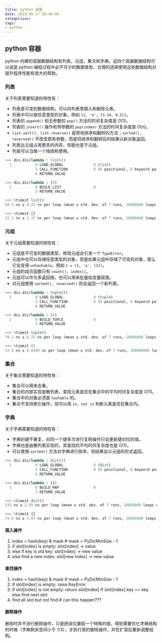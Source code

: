 ```yaml
---
title: python 容器
date: 2019-05-17 20:46:04
categorises:
tags:
- python
---
```


## python 容器

python 内建的容器数据结构有列表，元组，集合和字典。这四个容器数据结构可以说是 python 编程过程中必不可少的数据类型，合理的选择使用这些数据结构对提升程序性能有很大的帮助。

### 列表

关于列表需要知道的特性有：

- 列表是可变的数据结构，可以向列表里插入和删除元素。
- 列表中可以放任意类型的对象，例如 `[1, 'a', [3.14, 0.5]]`。
- 列表的 `append()` 和无参数的 `pop()` 方法的时间复杂度是 $O(1)$。
- 列表的 `insert()` 操作和带参数的 `pop(index)` 方法的时间复杂度是 $O(n)$。
- `list.sort(), list.reverse()` 是原地排序和翻转的方法；`sorted(), reversed()` 不改变原有参数，而是将排序和翻转后的结果以新对象返回。
- 列表比元组占用更多的内存，性能也差于元组。
- 列表可以当做一个栈结构使用。

```python
>>> dis.dis(lambda : list())
  1           0 LOAD_GLOBAL              0 (list)
              3 CALL_FUNCTION            0 (0 positional, 0 keyword pair)
              6 RETURN_VALUE

>>> dis.dis(lambda : [])
  1           0 BUILD_LIST               0
              3 RETURN_VALUE

>>> %timeit list()
94.3 ns ± 4.23 ns per loop (mean ± std. dev. of 7 runs, 10000000 loops each)

>>> %timeit []
22.2 ns ± 2.37 ns per loop (mean ± std. dev. of 7 runs, 10000000 loops each)
```

### 元组

关于元组需要知道的特性有：

- 元组是不可变的数据类型，修改元组会引发一个 `TypeError`。
- 元组中也可以存储任意类型的对象，但是如果元组中存储了可变的对象，那么它会变得 `unhashable`，例如 `t = (1, 'a', [3])`。
- 元组的成员函数只有 `count(), index()`。
- 元组可以作为多返回值，也可以用来批量给变量赋值。
- 对元组使用 `sorted(), reversed()` 将会返回一个新列表。
  
```python
>>> dis.dis(lambda : tuple())
  1           0 LOAD_GLOBAL              0 (tuple)
              3 CALL_FUNCTION            0 (0 positional, 0 keyword pair)
              6 RETURN_VALUE

>>> dis.dis(lambda : ())
  1           0 BUILD_TUPLE              0
              3 RETURN_VALUE

>>> %timeit tuple()
70.1 ns ± 6.75 ns per loop (mean ± std. dev. of 7 runs, 10000000 loops each)

>>> %timeit ()
12.9 ns ± 0.0309 ns per loop (mean ± std. dev. of 7 runs, 100000000 loops each)
```

### 集合

关于集合需要知道的特性有：

- 集合可以用来去重。
- 集合的内部实现是散列表，查找元素是否在集合中的平均时间复杂度是 $O(1)$。
- 集合中的对象必须是 `hashable` 的。
- 集合不支持索引操作，但可以用 `in, not in` 判断元素是否在集合内。

### 字典

关于字典需要知道的特性有：

- 字典的键不重复，对同一个键多次进行复制操作只会更新键对应的值。
- 字典也是由散列表实现的，其查找的平均时间复杂度也是 $O(1)$。
- 可以使用 `sorted()` 方法对字典进行排序，但结果会以元组的形式返回。

```python
>>> dis.dis(lambda : dict())
  1           0 LOAD_GLOBAL              0 (dict)
              3 CALL_FUNCTION            0 (0 positional, 0 keyword pair)
              6 RETURN_VALUE

>>> dis.dis(lambda : {})
  1           0 BUILD_MAP                0
              3 RETURN_VALUE

>>> %timeit dict()
133 ns ± 2.95 ns per loop (mean ± std. dev. of 7 runs, 10000000 loops each)

>>> %timeit {}
74.6 ns ± 3.07 ns per loop (mean ± std. dev. of 7 runs, 10000000 loops each)
```

#### 插入操作

1. index = hash(key) & mask  # mask = PyDicMinSize - 1
2. if slot[index] is empty: slot[index] -> value
3. else if key is old key: slot[index] -> new value
4. else find a new index: slot[new index] -> new value

#### 查找操作

1. index = hash(key) & mask  # mask = PyDicMinSize - 1
2. if slot[index] is empty: raise KeyError
3. if slot[index] is not empty: return slot[index] if slot[index].key == key else find next slot
4. find all slot but not find # can this happen???

#### 删除操作

删除时并不进行删除操作，只是把该位置赋一个特殊的值，得到需要优化字典结构的时候（字典剩余空间小于 1/3），才执行真的删除操作，并在扩容后重新调整结构。
